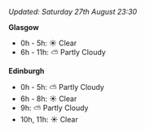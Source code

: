 *Updated: Saturday 27th August 23:30*

**Glasgow**

* 0h - 5h: :sunny: Clear
* 6h - 11h: :partly_sunny: Partly Cloudy

**Edinburgh**

* 0h - 5h: :partly_sunny: Partly Cloudy
* 6h - 8h: :sunny: Clear
* 9h: :partly_sunny: Partly Cloudy
* 10h, 11h: :sunny: Clear
